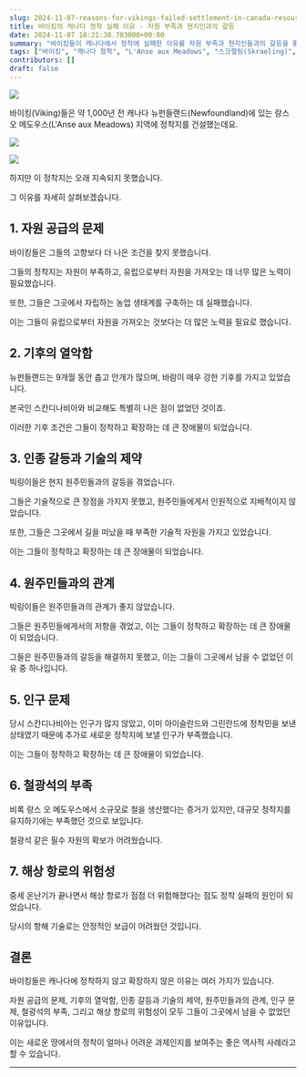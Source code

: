 ```yaml
---
slug: 2024-11-07-reasons-for-vikings-failed-settlement-in-canada-resource-scarcity-and-conflicts-with-natives
title: 바이킹의 캐나다 정착 실패 이유 - 자원 부족과 현지인과의 갈등
date: 2024-11-07 10:21:38.703000+00:00
summary: "바이킹들이 캐나다에서 정착에 실패한 이유를 자원 부족과 현지인들과의 갈등을 통해 살펴봅니다. L'Anse aux Meadows 유적지를 중심으로 빈란드 사가와 역사적 증거를 분석합니다."
tags: ["바이킹", "캐나다 정착", "L'Anse aux Meadows", "스크랠링(Skraeling)", "빈란드 사가(Vinland Saga)", "레이프 에릭손"]
contributors: []
draft: false
---
```


![](https://blogger.googleusercontent.com/img/a/AVvXsEi0_WDmxpG-nyvGrZvDGvFBcBB1jEyo9vWxvj_y63fPbrqd4HSTbA-yX0F6d-DZfS-kMTZhLj_9pRjlv8qKpFFner_j-tQcb8Ws4BLLICv9tkknzq5XHjuDhqW0oihlYO2koU8iRgqd6QcpQkRyxNxiPAhvm7J73FfjStKVajEEGugARolDQU9qwiJOO0A)

바이킹(Viking)들은 약 1,000년 전 캐나다 뉴펀들랜드(Newfoundland)에 있는 랑스 오 메도우스(L'Anse aux Meadows) 지역에 정착지를 건설했는데요.

![](https://blogger.googleusercontent.com/img/a/AVvXsEjkNC0isXBd5xlr0esLbOXDwdU6wEZ3fgzOv08nGTAXjjKd2AOm_Z9h8LAd1QskXqBL6uyqT8rjwj6T3jtaYj0siif1a4tv7dZc0fSOpfULkcrCRNeze6lsSH9vUMWMvJdDMaBasCyfWC64Lwj-AegnyTtMMyPZjrrx8O8ePMGZ90RiM0ZYVp1N-QVZsEE)

![](https://blogger.googleusercontent.com/img/a/AVvXsEhTruQq8HKrB_pW4i_NyDBLypej3mLk3xWUYq_kWWbQV0XOH9_Ut6HqU4oA_cs1hzrQ4Vjnc1BPCBxJA4g0UrhbSTnmidDf5Yl10llHK9GXiG89kCnqjVdgu9vE7e5iYDa5RLeGPfbFhlifExSoKzrPIj8_jFrmP7tjOi7ZU4YHtUU6DzuzGNJQOGCK2v8)

하지만 이 정착지는 오래 지속되지 못했습니다.

그 이유를 자세히 살펴보겠습니다.

## 1. 자원 공급의 문제

바이킹들은 그들의 고향보다 더 나은 조건을 찾지 못했습니다.

그들의 정착지는 자원이 부족하고, 유럽으로부터 자원을 가져오는 데 너무 많은 노력이 필요했습니다.

또한, 그들은 그곳에서 자립하는 농업 생태계를 구축하는 데 실패했습니다.

이는 그들이 유럽으로부터 자원을 가져오는 것보다는 더 많은 노력을 필요로 했습니다.

## 2. 기후의 열악함

뉴펀들랜드는 9개월 동안 춥고 안개가 많으며, 바람이 매우 강한 기후를 가지고 있었습니다.

본국인 스칸디나비아와 비교해도 특별히 나은 점이 없었던 것이죠.

이러한 기후 조건은 그들이 정착하고 확장하는 데 큰 장애물이 되었습니다.

## 3. 인종 갈등과 기술의 제약

빅링이들은 현지 원주민들과의 갈등을 겪었습니다.

그들은 기술적으로 큰 장점을 가지지 못했고, 원주민들에게서 인원적으로 지배적이지 않았습니다.

또한, 그들은 그곳에서 길을 떠났을 때 부족한 기술적 자원을 가지고 있었습니다.

이는 그들이 정착하고 확장하는 데 큰 장애물이 되었습니다.

## 4. 원주민들과의 관계

빅링이들은 원주민들과의 관계가 좋지 않았습니다.

그들은 원주민들에게서의 저항을 겪었고, 이는 그들이 정착하고 확장하는 데 큰 장애물이 되었습니다.

그들은 원주민들과의 갈등을 해결하지 못했고, 이는 그들이 그곳에서 남을 수 없었던 이유 중 하나입니다.

## 5. 인구 문제

당시 스칸디나비아는 인구가 많지 않았고, 이미 아이슬란드와 그린란드에 정착민을 보낸 상태였기 때문에 추가로 새로운 정착지에 보낼 인구가 부족했습니다.

이는 그들이 정착하고 확장하는 데 큰 장애물이 되었습니다.

## 6. 철광석의 부족

비록 랑스 오 메도우스에서 소규모로 철을 생산했다는 증거가 있지만, 대규모 정착지를 유지하기에는 부족했던 것으로 보입니다.

철광석 같은 필수 자원의 확보가 어려웠습니다.

## 7. 해상 항로의 위험성

중세 온난기가 끝나면서 해상 항로가 점점 더 위험해졌다는 점도 정착 실패의 원인이 되었습니다.

당시의 항해 기술로는 안정적인 보급이 어려웠던 것입니다.

## 결론

바이킹들은 캐나다에 정착하지 않고 확장하지 않은 이유는 여러 가지가 있습니다.

자원 공급의 문제, 기후의 열악함, 인종 갈등과 기술의 제약, 원주민들과의 관계, 인구 문제, 철광석의 부족, 그리고 해상 항로의 위험성이 모두 그들이 그곳에서 남을 수 없었던 이유입니다.

이는 새로운 땅에서의 정착이 얼마나 어려운 과제인지를 보여주는 좋은 역사적 사례라고 할 수 있습니다.

---